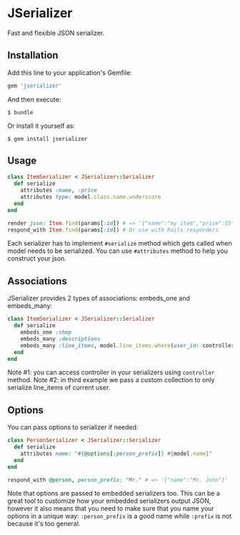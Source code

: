 # JSerializer

Fast and flexible JSON serializer.

## Installation

Add this line to your application's Gemfile:

```ruby
gem 'jserializer'
```

And then execute:

    $ bundle

Or install it yourself as:

    $ gem install jserializer

## Usage

```ruby
class ItemSerializer < JSerializer::Serializer
  def serialize
    attributes :name, :price
    attributes type: model.class.name.underscore
  end
end

render json: Item.find(params[:id]) # => '{"name":"my item","price":55",type:"item"}'
respond_with Item.find(params[:id]) # Or use with Rails responders
```

Each serializer has to implement `#serialize` method which gets called when model needs to be serialized. You can use
`#attributes` method to help you construct your json.

## Associations

JSerializer provides 2 types of associations: embeds_one and embeds_many:

```ruby
class ItemSerializer < JSerializer::Serializer
  def serialize
    embeds_one :shop
    embeds_many :descriptions
    embeds_many :line_items, model.line_items.where(user_id: controller.current_user)
  end
end
```

Note #1: you can access controller in your serializers using `controller` method.
Note #2: in third example we pass a custom collection to only serialize line_items of current user.

## Options

You can pass options to serializer if needed:

```ruby
class PersonSerializer < JSerializer::Serializer
  def serialize
    attributes name: "#{@options[:person_prefix]} #{model.name}"
  end
end

respond_with @person, person_prefix: "Mr." # => '{"name":"Mr. John"}'
```

Note that options are passed to embedded serializers too. This can be a great tool to customize how your embedded
serializers output JSON, however it also means that you need to make sure that you name your options in a unique way:
`:person_prefix` is a good name while `:prefix` is not because it's too general.

